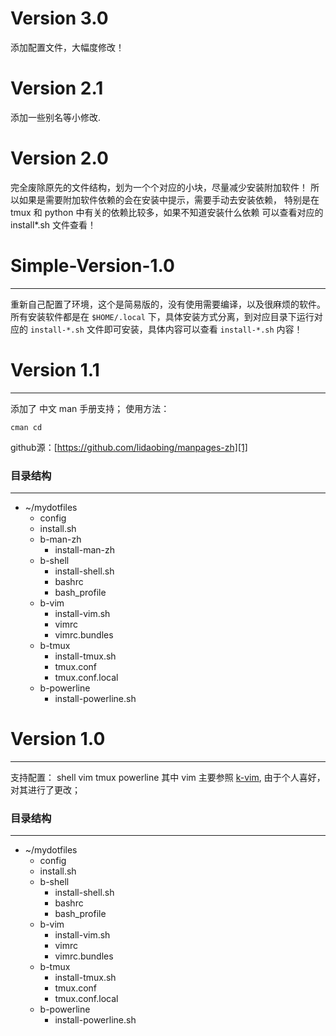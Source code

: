 
# Version 3.0
添加配置文件，大幅度修改！

# Version 2.1
添加一些别名等小修改.

# Version 2.0
完全废除原先的文件结构，划为一个个对应的小块，尽量减少安装附加软件！
所以如果是需要附加软件依赖的会在安装中提示，需要手动去安装依赖，
特别是在 tmux 和 python 中有关的依赖比较多，如果不知道安装什么依赖
可以查看对应的 install*.sh 文件查看！

# Simple-Version-1.0
----
重新自己配置了环境，这个是简易版的，没有使用需要编译，以及很麻烦的软件。
所有安装软件都是在 `$HOME/.local` 下，具体安装方式分离，到对应目录下运行对应的
`install-*.sh` 文件即可安装，具体内容可以查看 `install-*.sh` 内容！


# Version 1.1
------
添加了 中文 man 手册支持；
使用方法：
```shell
cman cd
```
github源：[https://github.com/lidaobing/manpages-zh][1]

### 目录结构
----
- ~/mydotfiles
	- config
	- install.sh
	- b-man-zh
		- install-man-zh
    - b-shell
        - install-shell.sh
        - bashrc
        - bash\_profile
    - b-vim
        - install-vim.sh
        - vimrc
        - vimrc.bundles
    - b-tmux
        - install-tmux.sh
        - tmux.conf
        - tmux.conf.local
    - b-powerline
        - install-powerline.sh

[1]: https://github.com/lidaobing/manpages-zh

# Version 1.0
--------
支持配置：
 shell
 vim
 tmux
 powerline
其中 vim 主要参照 [k-vim][2], 由于个人喜好，对其进行了更改；
### 目录结构
----
- ~/mydotfiles
	- config
	- install.sh
    - b-shell
        - install-shell.sh
        - bashrc
        - bash\_profile
    - b-vim
        - install-vim.sh
        - vimrc
        - vimrc.bundles
    - b-tmux
        - install-tmux.sh
        - tmux.conf
        - tmux.conf.local
    - b-powerline
        - install-powerline.sh

[2]: https://github.com/wklken/k-vim
